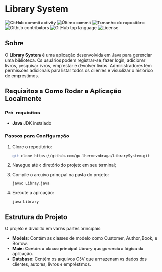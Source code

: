 # Library System
<div>
    <img alt="GitHub commit activity" src="https://img.shields.io/github/commit-activity/t/guilhermevnbraga/librarysystem">
    <img alt="Último commit" src="https://img.shields.io/github/last-commit/guilhermevnbraga/librarysystem">
    <img alt="Tamanho do repositório" src="https://img.shields.io/github/repo-size/guilhermevnbraga/librarysystem">
    <img alt="Github contributors" src="https://img.shields.io/github/contributors/guilhermevnbraga/librarysystem">
    <img alt="GitHub top language" src="https://img.shields.io/github/languages/top/guilhermevnbraga/librarysystem">
    <img alt="License" src="https://img.shields.io/github/license/guilhermevnbraga/librarysystem">
</div>

## Sobre
O **Library System** é uma aplicação desenvolvida em Java para gerenciar uma biblioteca. Os usuários podem registrar-se, fazer login, adicionar livros, pesquisar livros, emprestar e devolver livros. Administradores têm permissões adicionais para listar todos os clientes e visualizar o histórico de empréstimos.

## Requisitos e Como Rodar a Aplicação Localmente

### Pré-requisitos
- **Java** JDK instalado

### Passos para Configuração

1. Clone o repositório:
    ```bash
    git clone https://github.com/guilhermevnbraga/LibrarySystem.git
    ```

2. Navegue até o diretório do projeto em seu terminal;

3. Compile o arquivo principal na pasta do projeto:
    ```bash
    javac Libray.java
    ```

4. Execute a aplicação:
    ```bash
    java Library
    ```

## Estrutura do Projeto

O projeto é dividido em várias partes principais:

- **Models**: Contém as classes de modelo como Customer, Author, Book, e Borrow.
- **Main**: Contém a classe principal Library que gerencia a lógica da aplicação.
- **Database**: Contém os arquivos CSV que armazenam os dados dos clientes, autores, livros e empréstimos.